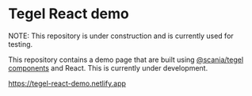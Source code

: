 # Tegel React demo

NOTE: This repository is under construction and is currently used for testing.

This repository contains a demo page that are built using [@scania/tegel components](https://www.npmjs.com/package/@scania/tegel) and React. This is currently under development.

https://tegel-react-demo.netlify.app
